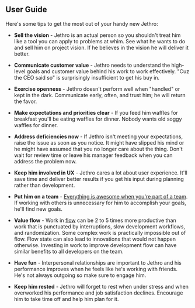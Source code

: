 User Guide
------------

Here's some tips to get the most out of your handy new Jethro:

* __Sell the vision__ - Jethro is an actual person so you shouldn't treat him like a tool you can apply to problems at whim. See what he wants to do and sell him on project vision. If he believes in the vision he will deliver it better.

* __Communicate customer value__ - Jethro needs to understand the high-level goals and customer value behind his work to work effectively. "Cuz the CEO said so" is surprisingly insufficient to get his buy in. 

* __Exercise openness__ - Jethro doesn't perform well when "handled" or kept in the dark. Communicate early, often, and trust him; he will return the favor.

* __Make expectations and priorities clear__ - If you feed him waffles for breakfast you'll be eating waffles for dinner. Nobody wants old soggy waffles for dinner.

* __Address deficiencies now__ - If Jethro isn't meeting your expectations, raise the issue as soon as you notice. It might have slipped his mind or he might have assumed that you no longer care about the thing. Don't wait for review time or leave his manager feedback when you can address the problem now.

* __Keep him involved in UX__ - Jethro cares a lot about user experience. It'll save time and deliver better results if you get his input during planning rather than development.

* __Put him on a team__ - [Everything is awesome when you're part of a team](https://www.youtube.com/watch?v=StTqXEQ2l-Y). If working with others is unnecessary for him to accomplish your goals, he'll find new goals. 

* __Value flow__ - Work in [flow](http://en.wikipedia.org/wiki/Flow_%28psychology%29) can be 2 to 5 times more productive than work that is punctuated by interruptions, slow development workflows, and randomization. Some complex work is practically impossible out of flow. Flow state can also lead to innovations that would not happen otherwise. Investing in work to improve development flow can have similar benefits to all developers on the team.

* __Have fun__ - Interpersonal relationships are important to Jethro and his performance improves when he feels like he's working with friends. He's not always outgoing so make sure to engage him.

* __Keep him rested__ - Jethro will forget to rest when under stress and when overworked his performance and job satisfaction declines. Encourage him to take time off and help him plan for it.
